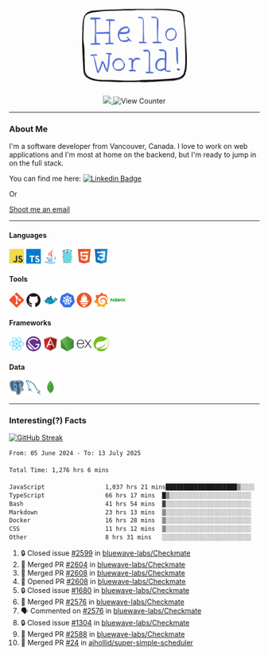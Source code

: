 <div align="center">
    <img src="./img/hello_world.webp" height="200px" width="">
    <div>
        <a href="https://www.linkedin.com/in/ajhollid">
            <img src="https://img.shields.io/badge/LinkedIn-blue"/>
        </a>
        <img src="https://komarev.com/ghpvc/?username=ajhollid&color=yellow" alt="View Counter">
    </div>
</div>

---

### About Me

I'm a software developer from Vancouver, Canada. I love to work on web applications and I'm most at home on the backend, but I'm ready to jump in on the full stack.

You can find me here: [![Linkedin Badge](https://img.shields.io/badge/-ajhollid-blue?style=flat&logo=Linkedin&logoColor=white)](https://www.linkedin.com/in/ajhollid)

Or

[Shoot me an email](mailto:ajhollid@gmail.com)

---

#### Languages

<div>
    <img src="./img/devicons/javascript-original.svg" width=30 height=30 alt="JavaScript">
    <img src="/img/devicons/typescript-original.svg" width=30 height=30 alt="TypeScript">
    <img src="./img/devicons/java-original.svg" width=30 height=30 alt="Java">
    <img src="./img/devicons/go-original.svg" width=30 height=30 alt="Golang">
    <img src="./img/devicons/html5-original.svg" width=30 height=30 alt="HTML 5">
    <img src="./img/devicons/css3-original.svg" width=30 height=30 alt="CSS 3">
</div>

#### Tools

<div>
    <img src="./img/devicons/git-original.svg" width=30 height=30 alt="Git">
    <img src="./img/devicons/github-original.svg" width=30 height=30 alt="Github">
    <img src="./img/devicons/docker-original.svg" width=30 
    height=30 alt="Docker">
    <img src="./img/devicons/kubernetes-original.svg" width=30 height=30 alt="K8">
    <img src="./img/devicons/prometheus-original.svg" width=30 height=30 alt="Prometheus">
    <img src="./img/devicons/grafana-original.svg" width=30 height=30 alt="Grafana">
    <img src="./img/devicons/nginx-original.svg" width=30 height=30 alt="Nginx">
</div>

#### Frameworks

<div>
    <img src="./img/devicons/react-original.svg" width=30 height=30 alt="React">
    <img src="./img/devicons/gatsby-original.svg" width=30 height=30 alt="Gatsby">
    <img src="./img/devicons/angularjs-original.svg" width=30 height=30 alt="AngularJS">
    <img src="./img/devicons/nodejs-original.svg" width=30 height=30 alt="NodeJS">
    <img src="./img/devicons/express-original.svg" width=30 height=30 alt="Express">
    <img src="./img/devicons/spring-original.svg" width=30 height=30 alt="Spring">
</div>

#### Data

<div>
    <img src="./img/devicons/postgresql-original.svg" width=30 height=30 alt="Postgresql">
    <img src="./img/devicons/mysql-original.svg" width=30 height=30 alt="Mysql">
    <img src="./img/devicons/mongodb-original.svg" width=30 height=30 alt="MongoDB">
</div>

---

### Interesting(?) Facts

[![GitHub Streak](http://github-readme-streak-stats.herokuapp.com?user=ajhollid)](https://git.io/streak-stats)

 <!--START_SECTION:waka-->

```txt
From: 05 June 2024 - To: 13 July 2025

Total Time: 1,276 hrs 6 mins

JavaScript                 1,037 hrs 21 mins████████████████████▒░░░░   80.75 %
TypeScript                 66 hrs 17 mins  █▒░░░░░░░░░░░░░░░░░░░░░░░   05.16 %
Bash                       41 hrs 54 mins  ▓░░░░░░░░░░░░░░░░░░░░░░░░   03.26 %
Markdown                   23 hrs 13 mins  ▒░░░░░░░░░░░░░░░░░░░░░░░░   01.81 %
Docker                     16 hrs 28 mins  ▒░░░░░░░░░░░░░░░░░░░░░░░░   01.28 %
CSS                        11 hrs 12 mins  ▒░░░░░░░░░░░░░░░░░░░░░░░░   00.87 %
Other                      8 hrs 31 mins   ░░░░░░░░░░░░░░░░░░░░░░░░░   00.66 %
```

<!--END_SECTION:waka-->


<!--START_SECTION:activity-->
1. 🔒 Closed issue [#2599](https://github.com/bluewave-labs/Checkmate/issues/2599) in [bluewave-labs/Checkmate](https://github.com/bluewave-labs/Checkmate)
2. 🎉 Merged PR [#2604](https://github.com/bluewave-labs/Checkmate/pull/2604) in [bluewave-labs/Checkmate](https://github.com/bluewave-labs/Checkmate)
3. 🎉 Merged PR [#2608](https://github.com/bluewave-labs/Checkmate/pull/2608) in [bluewave-labs/Checkmate](https://github.com/bluewave-labs/Checkmate)
4. 💪 Opened PR [#2608](https://github.com/bluewave-labs/Checkmate/pull/2608) in [bluewave-labs/Checkmate](https://github.com/bluewave-labs/Checkmate)
5. 🔒 Closed issue [#1680](https://github.com/bluewave-labs/Checkmate/issues/1680) in [bluewave-labs/Checkmate](https://github.com/bluewave-labs/Checkmate)
6. 🎉 Merged PR [#2576](https://github.com/bluewave-labs/Checkmate/pull/2576) in [bluewave-labs/Checkmate](https://github.com/bluewave-labs/Checkmate)
7. 🗣 Commented on [#2576](https://github.com/bluewave-labs/Checkmate/pull/2576#issuecomment-3070130723) in [bluewave-labs/Checkmate](https://github.com/bluewave-labs/Checkmate)
8. 🔒 Closed issue [#1304](https://github.com/bluewave-labs/Checkmate/issues/1304) in [bluewave-labs/Checkmate](https://github.com/bluewave-labs/Checkmate)
9. 🎉 Merged PR [#2588](https://github.com/bluewave-labs/Checkmate/pull/2588) in [bluewave-labs/Checkmate](https://github.com/bluewave-labs/Checkmate)
10. 🎉 Merged PR [#24](https://github.com/ajhollid/super-simple-scheduler/pull/24) in [ajhollid/super-simple-scheduler](https://github.com/ajhollid/super-simple-scheduler)
<!--END_SECTION:activity-->

